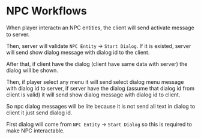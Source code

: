# NPC Workflows

When player interactห an NPC entities, the client will send activate message to server.

Then, server will validate `NPC Entity` → `Start Dialog`. If it is existed, server will send show dialog message with dialog id to the client.

After that, if client have the dialog (client have same data with server) the dialog will be shown.

Then, if player select any menu it will send select dialog menu message with dialog id to server, if server have the dialog (assume that dialog id from client is valid) it will send show dialog message with dialog id to client.

So npc dialog messages will be lite because it is not send all text in dialog to client it just send dialog id. 

First dialog will come from `NPC Entity` → `Start Dialog` so this is required to make NPC interactable.